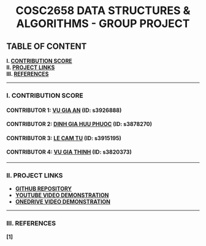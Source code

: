 <h1 align="center">COSC2658 DATA STRUCTURES & ALGORITHMS - GROUP PROJECT</h1>

## TABLE OF CONTENT

**I. [CONTRIBUTION SCORE](#i-contribution-score)**\
**II. [PROJECT LINKS](#ii-project-links)**\
**III. [REFERENCES](#iii-references)**

___

### I. CONTRIBUTION SCORE

#### CONTRIBUTOR 1: [VU GIA AN](https://github.com/AnVuGia) (ID: s3926888)

#### CONTRIBUTOR 2: [DINH GIA HUU PHUOC](https://github.com/HPOKSG) (ID: s3878270)

#### CONTRIBUTOR 3: [LE CAM TU](https://github.com/toulletou03) (ID: s3915195)

#### CONTRIBUTOR 4: [VU GIA THINH](https://github.com/thinhvu3500) (ID: s3820373)

___

### II. PROJECT LINKS

 - [**GITHUB REPOSITORY**](https://github.com/AnVuGia/Algo-Data-Group.git)
 - [**YOUTUBE VIDEO DEMONSTRATION**](https://youtu.be/wVUs5pL8S0M)
 - [**ONEDRIVE VIDEO DEMONSTRATION**](https://rmiteduau-my.sharepoint.com/:v:/g/personal/s3878270_rmit_edu_vn/ETq1ECvpYUZJtFCz4r0vXZIBSBAFYgOr8NTeeufxCM4p5Q?e=fCoh56)

___

### III. REFERENCES
**[1]** 
